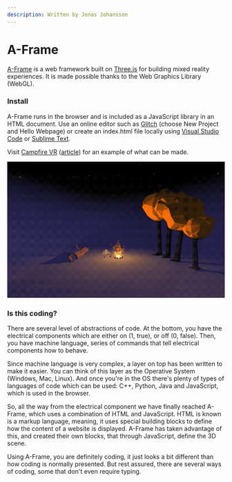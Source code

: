```yaml
---
description: Written by Jonas Johansson
---
```


# A-Frame

[A-Frame](https://aframe.io/) is a web framework built on [Three.js](https://threejs.org) for building mixed reality experiences. It is made possible thanks to the Web Graphics Library \(WebGL\).

### Install

A-Frame runs in the browser and is included as a JavaScript library in an HTML document. Use an online editor such as [Glitch](../../tools/glitch.md) \(choose New Project and Hello Webpage\) or create an index.html file locally using [Visual Studio Code](https://code.visualstudio.com/) or [Sublime Text](https://www.sublimetext.com/).

Visit [Campfire VR](https://curious-electric.com/w/experiments/aframe/campfirevr/) \([article](https://medium.com/@dirkk/campfire-vr-fa654d15e92a)\) for an example of what can be made.

![Campfire VR by Markus Neuy and Dirk Krause](../../.gitbook/assets/campfirevr.gif)

### Is this coding?

There are several level of abstractions of code. At the bottom, you have the electrical components which are either on \(1, true\), or off \(0, false\). Then, you have machine language, series of commands that tell electrical components how to behave. 

Since machine language is very complex, a layer on top has been written to make it easier. You can think of this layer as the Operative System \(Windows, Mac, Linux\). And once you're in the OS there's plenty of types of languages of code which can be used: C++, Python, Java and JavaScript, which is used in the browser.

So, all the way from the electrical component we have finally reached A-Frame, which uses a combination of HTML and JavaScript. HTML is known is a markup language, meaning, it uses special building blocks to define how the content of a website is displayed. A-Frame has taken advantage of this, and created their own blocks, that through JavaScript, define the 3D scene. 

Using A-Frame, you are definitely coding, it just looks a bit different than how coding is normally presented. But rest assured, there are several ways of coding, some that  don't even require typing.

